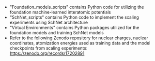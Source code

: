 - "Foundation_models_scripts" contains Python code for utilizing the foundation machine-learned interatomic potentials
- "SchNet_scripts" contains Python code to implement the scaling experiments using SchNet architecture
- "Virtual Environments" contains Python packages utilized for the foundation models and training SchNet models
- Refer to the following Zenodo repository for nuclear charges, nuclear coordinates, atomization energies used as training data and the model checkpoints from scaling experiments: https://zenodo.org/records/17202891
